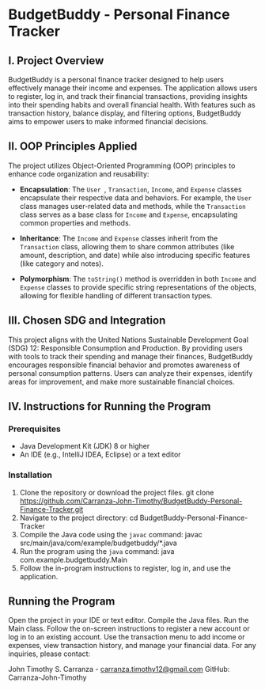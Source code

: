 # BudgetBuddy - Personal Finance Tracker

## I. Project Overview
BudgetBuddy is a personal finance tracker designed to help users effectively manage their income and expenses. The application allows users to register, log in, and track their financial transactions, providing insights into their spending habits and overall financial health. With features such as transaction history, balance display, and filtering options, BudgetBuddy aims to empower users to make informed financial decisions.

## II. OOP Principles Applied
The project utilizes Object-Oriented Programming (OOP) principles to enhance code organization and reusability:

- **Encapsulation**: The `User `, `Transaction`, `Income`, and `Expense` classes encapsulate their respective data and behaviors. For example, the `User ` class manages user-related data and methods, while the `Transaction` class serves as a base class for `Income` and `Expense`, encapsulating common properties and methods.

- **Inheritance**: The `Income` and `Expense` classes inherit from the `Transaction` class, allowing them to share common attributes (like amount, description, and date) while also introducing specific features (like category and notes).

- **Polymorphism**: The `toString()` method is overridden in both `Income` and `Expense` classes to provide specific string representations of the objects, allowing for flexible handling of different transaction types.

## III. Chosen SDG and Integration
This project aligns with the United Nations Sustainable Development Goal (SDG) 12: Responsible Consumption and Production. By providing users with tools to track their spending and manage their finances, BudgetBuddy encourages responsible financial behavior and promotes awareness of personal consumption patterns. Users can analyze their expenses, identify areas for improvement, and make more sustainable financial choices.

## IV. Instructions for Running the Program

### Prerequisites
- Java Development Kit (JDK) 8 or higher
- An IDE (e.g., IntelliJ IDEA, Eclipse) or a text editor

### Installation
1. Clone the repository or download the project files.
git clone https://github.com/Carranza-John-Timothy/BudgetBuddy-Personal-Finance-Tracker.git
2. Navigate to the project directory:
    cd BudgetBuddy-Personal-Finance-Tracker
3. Compile the Java code using the `javac` command:
    javac src/main/java/com/example/budgetbuddy/*.java
4. Run the program using the `java` command:
    java com.example.budgetbuddy.Main
5. Follow the in-program instructions to register, log in, and use the application.

## Running the Program
Open the project in your IDE or text editor.
Compile the Java files.
Run the Main class.
Follow the on-screen instructions to register a new account or log in to an existing account.
Use the transaction menu to add income or expenses, view transaction history, and manage your financial data.
For any inquiries, please contact:

John Timothy S. Carranza - carranza.timothy12@gmail.com
GitHub: Carranza-John-Timothy